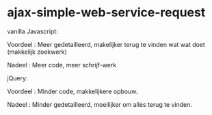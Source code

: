 # ajax-simple-web-service-request

vanilla Javascript:

Voordeel : Meer gedetailleerd, makelijker terug te vinden wat wat doet (makkelijk zoekwerk)

Nadeel : Meer code, meer schrijf-werk

jQuery:

Voordeel : Minder code, makkelijkere opbouw.

Nadeel : Minder gedetailleerd, moeilijker om alles terug te vinden.
